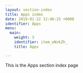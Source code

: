 ```yaml
---
layout: section-index
title: Apps index
date: 2019-01-22 12:46:25 +0000
identifier: Apps
menu:
  main:
    weight: 3
    identifier: item_wNzkZh_
    title: Apps

---
```

This is the Apps section index page